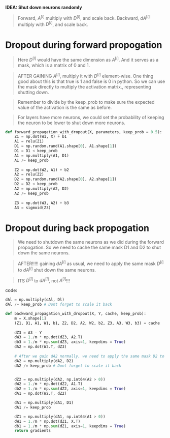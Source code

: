 **IDEA: Shut down neurons randomly**
> Forward, $A^{[l]}$ multiply with $D^{[l]}$, and scale back.
> Backward, $dA^{[l]}$ multiply with $D^{[l]}$, and scale back.
# Dropout during forward propogation
> Here $D^{[l]}$ would have the same dimension as $A^{[l]}$. And it serves as a mask, which is a matrix of 0 and 1. 

> AFTER GAINING $A^{[l]}$, multiply it with $D^{[l]}$ element-wise.
> One thing good about this is that true is 1 and false is 0 in python. So we can use the mask directly to multiply the activation matrix., representing shutting down.

> Remember to divide by the keep_prob to make sure the expected value of the activation is the same as before.

> For layers have more neurons, we could set the probability of keeping the neuron to be lower to shut down more neurons.

```python
def forward_propagation_with_dropout(X, parameters, keep_prob = 0.5):
    Z1 = np.dot(W1, X) + b1
    A1 = relu(Z1)
    D1 = np.random.rand(A1.shape[0], A1.shape[1])                                        
    D1 = D1 < keep_prob                                         
    A1 = np.multiply(A1, D1)                                         
    A1 /= keep_prob                                
    
    Z2 = np.dot(W2, A1) + b2
    A2 = relu(Z2)
    D2 = np.random.rand(A2.shape[0], A2.shape[1])       
    D2 = D2 < keep_prob                        
    A2 = np.multiply(A2, D2)                                       
    A2 /= keep_prob                                         
   
    Z3 = np.dot(W3, A2) + b3
    A3 = sigmoid(Z3)
```

# Dropout during back propogation
> We need to shutdown the same neurons as we did during the forward propogation. So we need to cache the same mask D1 and D2 to shut down the same neurons.

> AFTER!!!!! gaining $dA^{[l]}$ as usual, we need to apply the same mask $D^{[l]}$ to $dA^{[l]}$ shut down the same neurons. 

> ITS $D^{[l]}$ to $dA^{[l]}$, not $A^{[l]}$!!!

code:
```python
dAl = np.multiply(dAl, Dl)           
dAl /= keep_prob # Dont forget to scale it back

```
```python
def backward_propagation_with_dropout(X, Y, cache, keep_prob):
    m = X.shape[1]
    (Z1, D1, A1, W1, b1, Z2, D2, A2, W2, b2, Z3, A3, W3, b3) = cache
    
    dZ3 = A3 - Y
    dW3 = 1./m * np.dot(dZ3, A2.T)
    db3 = 1./m * np.sum(dZ3, axis=1, keepdims = True)
    dA2 = np.dot(W3.T, dZ3)
    
    # After we gain dA2 normally, we need to apply the same mask D2 to shut down the same neurons.
    dA2 = np.multiply(dA2, D2)           
    dA2 /= keep_prob # Dont forget to scale it back


    dZ2 = np.multiply(dA2, np.int64(A2 > 0))
    dW2 = 1./m * np.dot(dZ2, A1.T)
    db2 = 1./m * np.sum(dZ2, axis=1, keepdims = True)
    dA1 = np.dot(W2.T, dZ2)

    dA1 = np.multiply(dA1, D1)           
    dA1 /= keep_prob     

    dZ1 = np.multiply(dA1, np.int64(A1 > 0))
    dW1 = 1./m * np.dot(dZ1, X.T)
    db1 = 1./m * np.sum(dZ1, axis=1, keepdims = True)
    return gradients
```